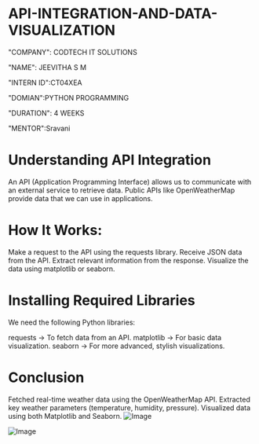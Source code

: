 # API-INTEGRATION-AND-DATA-VISUALIZATION
"COMPANY": CODTECH IT SOLUTIONS

"NAME": JEEVITHA S M

"INTERN ID":CT04XEA

"DOMIAN":PYTHON PROGRAMMING

"DURATION": 4 WEEKS

"MENTOR":Sravani

# Understanding API Integration

An API (Application Programming Interface) allows us to communicate with an external service to retrieve data.
Public APIs like OpenWeatherMap provide data that we can use in applications.

# How It Works:
Make a request to the API using the requests library.
Receive JSON data from the API.
Extract relevant information from the response.
Visualize the data using matplotlib or seaborn.

# Installing Required Libraries
We need the following Python libraries:

requests → To fetch data from an API.
matplotlib → For basic data visualization.
seaborn → For more advanced, stylish visualizations.
# Conclusion 
Fetched real-time weather data using the OpenWeatherMap API.
Extracted key weather parameters (temperature, humidity, pressure).
Visualized data using both Matplotlib and Seaborn.
![Image](https://github.com/user-attachments/assets/fd40d4f5-786f-4758-8913-5ef081f9b99a)

![Image](https://github.com/user-attachments/assets/f6b66c60-f3b2-4e57-bc5c-aaf0a0ffe965)
